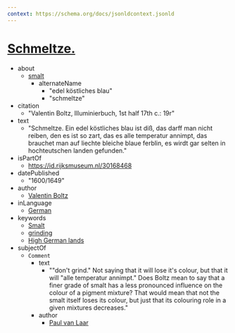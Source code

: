 ```yaml
---
context: https://schema.org/docs/jsonldcontext.jsonld
---
```


# [Schmeltze.](https://arb.mpiwg-berlin.mpg.de/node/84579 "Recipe")

* about
  * [smalt](http://vocab.getty.edu/aat/300013293)
    * alternateName
      * "edel köstliches blau"
      * "schmeltze"
* citation
  * "Valentin Boltz, Illuminierbuch, 1st half 17th c.: 19r"
* text
  * "Schmeltze. Ein edel köstliches blau ist diß, das darff man nicht reiben, den es ist so zart, das es alle temperatur annimpt, das brauchet man auf liechte bleiche blaue ferblin, es wirdt gar selten in hochteutschen landen gefunden."
* isPartOf
  * <https://id.rijksmuseum.nl/30168468>
* datePublished
  * "1600/1649"
* author
  * [Valentin Boltz](http://www.wikidata.org/entity/Q2508243)
* inLanguage
  * [German](http://vocab.getty.edu/aat/300388344)
* keywords
  * [Smalt](http://vocab.getty.edu/aat/300013293)
  * [grinding](http://vocab.getty.edu/aat/300053090)
  * [High German lands]("Place")
* subjectOf
  * `Comment`
    * text
      * ""don't grind." Not saying that it will lose it's colour, but that it will "alle temperatur annimpt." Does Boltz mean to say that a finer grade of smalt has a less pronounced influence on the colour of a pigment mixture? That would mean that not the smalt itself loses its colour, but just that its colouring role in a given mixtures decreases."
    * author
      * [Paul van Laar](mailto:p.van.laar@rijksmuseum.nl)
